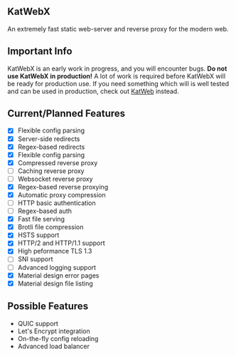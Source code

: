 ## KatWebX
An extremely fast static web-server and reverse proxy for the modern web.

## Important Info 
KatWebX is an early work in progress, and you will encounter bugs. **Do not use KatWebX in production!** A lot of work is required before KatWebX will be ready for production use. If you need something which will is well tested and can be used in production, check out [KatWeb](https://github.com/kittyhacker101/KatWeb) instead.

## Current/Planned Features
- [x] Flexible config parsing
- [x] Server-side redirects
- [x] Regex-based redirects
- [x] Flexible config parsing
- [x] Compressed reverse proxy
- [ ] Caching reverse proxy
- [ ] Websocket reverse proxy
- [x] Regex-based reverse proxying
- [x] Automatic proxy compression
- [ ] HTTP basic authentication
- [ ] Regex-based auth
- [x] Fast file serving
- [x] Brotli file compression
- [x] HSTS support
- [x] HTTP/2 and HTTP/1.1 support
- [x] High peformance TLS 1.3
- [ ] SNI support
- [ ] Advanced logging support
- [x] Material design error pages
- [x] Material design file listing

## Possible Features
- QUIC support
- Let's Encrypt integration
- On-the-fly config reloading
- Advanced load balancer
